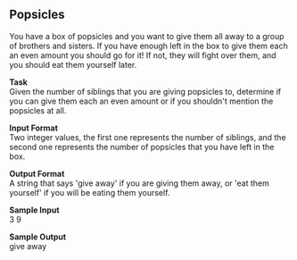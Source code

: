 ## Popsicles

You have a box of popsicles and you want to give them all away to a group of brothers and sisters. If you have enough left in the box to give them each an even amount you should go for it! If not, they will fight over them, and you should eat them yourself later.

**Task**
<br>
Given the number of siblings that you are giving popsicles to, determine if you can give them each an even amount or if you shouldn't mention the popsicles at all.

**Input Format**
<br>
Two integer values, the first one represents the number of siblings, and the second one represents the number of popsicles that you have left in the box.

**Output Format**
<br>
A string that says 'give away' if you are giving them away, or 'eat them yourself' if you will be eating them yourself.

**Sample Input**
<br>
3 9

**Sample Output**
<br>
give away
